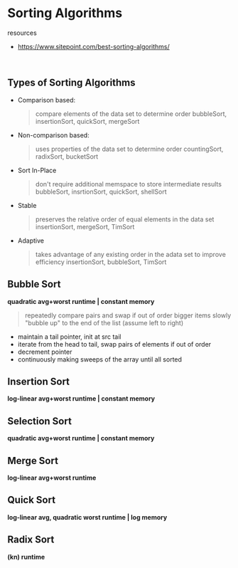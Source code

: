 # Sorting Algorithms
resources 
- https://www.sitepoint.com/best-sorting-algorithms/


<br>

## Types of Sorting Algorithms
- Comparison based: 
  > compare elements of the data set to determine order
  > bubbleSort, insertionSort, quickSort, mergeSort

- Non-comparison based:
  > uses properties of the data set to determine order
  > countingSort, radixSort, bucketSort

- Sort In-Place
  > don't require additional memspace to store intermediate results
  > bubbleSort, insrtionSort, quickSort, shellSort

- Stable
  > preserves the relative order of equal elements in the data set
  > insertionSort, mergeSort, TimSort

- Adaptive
  > takes advantage of any existing order in the adata set to improve efficiency
  > insertionSort, bubbleSort, TimSort



## Bubble Sort
**quadratic avg+worst runtime | constant memory**
> repeatedly compare pairs and swap if out of order
> bigger items slowly "bubble up" to the end of the list 
> (assume left to right)
- maintain a tail pointer, init at src tail
- iterate from the head to tail, swap pairs of elements if out of order
- decrement pointer
- continuously making sweeps of the array until all sorted


## Insertion Sort
**log-linear avg+worst runtime | constant memory**





## Selection Sort
**quadratic avg+worst runtime | constant memory**






## Merge Sort
**log-linear avg+worst runtime**



## Quick Sort
**log-linear avg,  quadratic worst runtime | log memory**



## Radix Sort
**(kn) runtime**